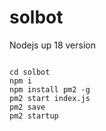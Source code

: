 # solbot

Nodejs up 18 version

<code>
cd solbot
npm i
npm install pm2 -g
pm2 start index.js
pm2 save
pm2 startup
</code>
